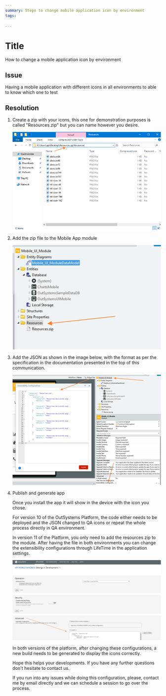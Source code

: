 ```yaml
---
summary: Steps to change mobile application icon by environment
tags: 

---
```


# Title 

How to change a mobile application icon by environment

## Issue

Having a mobile application with different icons in all environments to able to know which one to test


## Resolution

1. Create a zip with your icons, this one for demonstration purposes is called "Resources.zip" but you can name however you desire.
    
    ![Resource with all the icons](images/zipimage.png)

1. Add the zip file to the Mobile App module
    
    ![Add zip to resources](images/Resources.png)

1. Add the JSON as shown in the image below, with the format as per the specification in the documentation presented in the top of this communication.
    
    ![Write extensability configurations](images/extensabilityconfigurations.png)

1. Publish and generate app
    
    Once you install the app it will show in the device with the icon you chose.

    For version 10 of the OutSystems Platform, the code either needs to be deployed and the JSON changed to QA icons or repeat the whole process directly in QA environment.

    In version 11 of the Platform, you only need to add the resources zip to the module. After having the file in both environments you can change the extensibility configurations through LifeTime in the application settings.

    ![Apply advanced configurations](images/applysettings.png)

    In both versions of the platform, after changing these configurations, a new build needs to be generated to display the icons correctly.

    Hope this helps your developments. If you have any further questions don't hesitate to contact us.

    If you run into any issues while doing this configuration, please, contact me by email directly and we can schedule a session to go over the process.
